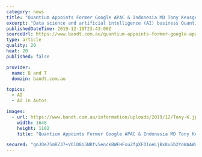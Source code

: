```yaml
---
category: news
title: "Quantium Appoints Former Google APAC & Indonesia MD Tony Keusgen As Global CCO"
excerpt: "Data science and artificial intelligence (AI) business Quantium ... “When people think about AI, for many it conjures images of robots and driverless cars, and they are part of the story, but the vast majority of AI applications are data-driven decision engines – algorithms that employ data to make quicker, more accurate and customer ..."
publishedDateTime: 2019-12-19T23:43:00Z
sourceUrl: https://www.bandt.com.au/quantium-appoints-former-google-apac-indonesia-md-tony-keusgen-global-cco/
type: article
quality: 20
heat: 20
published: false

provider:
  name: B and T
  domain: bandt.com.au

topics:
  - AI
  - AI in Autos

images:
  - url: https://www.bandt.com.au/information/uploads/2019/12/Tony-K.jpg
    width: 1648
    height: 1102
    title: "Quantium Appoints Former Google APAC & Indonesia MD Tony Keusgen As Global CCO"

secured: "gnJOe75mRZJ7+VOlD8i5NRfv5enckBWFHFxuZfpXFOToeLjBxKuGb2YoWAAWonV+dQuZRxxFnpr8EdNyyguGgWM7YFJXLfmvqJ0TDn3XSDWQD9fq/WzvdbWhInpyNn9EOYNKrx/fq1Xp5Ush66Jhf1/CTce94W71FlDmV9bB4gYR7NVtE35CsI292sIECIa4dGTJpmhnP0ROs86lxJ4IUYwaRNH1sMnby2lnxZWPRPbtfyVTTJg+MYpje4IXYr5XJ7am9x4CpdBGdR2Tc4JR0g==;R09MCOe14L+Ygxp5xekemQ=="
---
```


